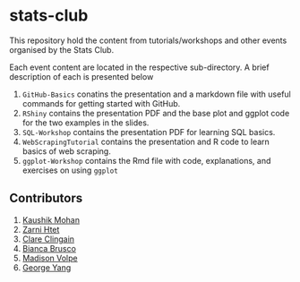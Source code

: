 # stats-club
This repository hold the content from tutorials/workshops and other events organised by the Stats Club.

Each event content are located in the respective sub-directory. A brief description of each is presented below

1. `GitHub-Basics` conatins the presentation and a markdown file with useful commands for getting started with GitHub.
2. `RShiny` contains the presentation PDF and the base plot and ggplot code for the two examples in the slides.
3. `SQL-Workshop` contains the presentation PDF for learning SQL basics. 
4. `WebScrapingTutorial` contains the presentation and R code to learn basics of web scraping.
5. `ggplot-Workshop` contains the Rmd file with code, explanations, and exercises on using `ggplot`

## Contributors
1. [Kaushik Mohan](https://github.com/kaushik12/)
2. [Zarni Htet](https://github.com/ZarniHtet13)
3. [Clare Clingain](https://github.com/CClingain)
4. [Bianca Brusco](https://github.com/biabbiassago)
5. [Madison Volpe](https://github.com/madisonvolpe)
6. [George Yang](https://github.com/georgemag121/)

